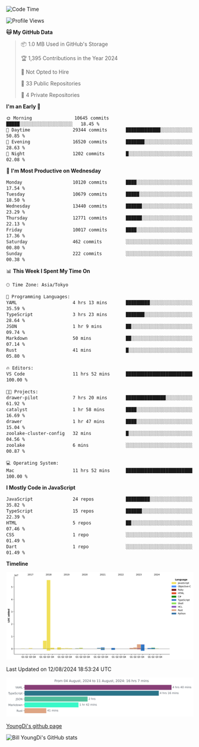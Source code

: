 <!--START_SECTION:waka-->
![Code Time](http://img.shields.io/badge/Code%20Time-845%20hrs%207%20mins-blue)

![Profile Views](http://img.shields.io/badge/Profile%20Views-0-blue)

**🐱 My GitHub Data** 

> 📦 1.0 MB Used in GitHub's Storage 
 > 
> 🏆 1,395 Contributions in the Year 2024
 > 
> 🚫 Not Opted to Hire
 > 
> 📜 33 Public Repositories 
 > 
> 🔑 4 Private Repositories 
 > 
**I'm an Early 🐤** 

```text
🌞 Morning                10645 commits       █████░░░░░░░░░░░░░░░░░░░░   18.45 % 
🌆 Daytime                29344 commits       █████████████░░░░░░░░░░░░   50.85 % 
🌃 Evening                16520 commits       ███████░░░░░░░░░░░░░░░░░░   28.63 % 
🌙 Night                  1202 commits        █░░░░░░░░░░░░░░░░░░░░░░░░   02.08 % 
```
📅 **I'm Most Productive on Wednesday** 

```text
Monday                   10120 commits       ████░░░░░░░░░░░░░░░░░░░░░   17.54 % 
Tuesday                  10679 commits       █████░░░░░░░░░░░░░░░░░░░░   18.50 % 
Wednesday                13440 commits       ██████░░░░░░░░░░░░░░░░░░░   23.29 % 
Thursday                 12771 commits       ██████░░░░░░░░░░░░░░░░░░░   22.13 % 
Friday                   10017 commits       ████░░░░░░░░░░░░░░░░░░░░░   17.36 % 
Saturday                 462 commits         ░░░░░░░░░░░░░░░░░░░░░░░░░   00.80 % 
Sunday                   222 commits         ░░░░░░░░░░░░░░░░░░░░░░░░░   00.38 % 
```


📊 **This Week I Spent My Time On** 

```text
🕑︎ Time Zone: Asia/Tokyo

💬 Programming Languages: 
YAML                     4 hrs 13 mins       █████████░░░░░░░░░░░░░░░░   35.59 % 
TypeScript               3 hrs 23 mins       ███████░░░░░░░░░░░░░░░░░░   28.64 % 
JSON                     1 hr 9 mins         ██░░░░░░░░░░░░░░░░░░░░░░░   09.74 % 
Markdown                 50 mins             ██░░░░░░░░░░░░░░░░░░░░░░░   07.14 % 
Rust                     41 mins             █░░░░░░░░░░░░░░░░░░░░░░░░   05.80 % 

🔥 Editors: 
VS Code                  11 hrs 52 mins      █████████████████████████   100.00 % 

🐱‍💻 Projects: 
drawer-pilot             7 hrs 20 mins       ███████████████░░░░░░░░░░   61.92 % 
catalyst                 1 hr 58 mins        ████░░░░░░░░░░░░░░░░░░░░░   16.69 % 
drawer                   1 hr 47 mins        ████░░░░░░░░░░░░░░░░░░░░░   15.04 % 
zoolake-cluster-config   32 mins             █░░░░░░░░░░░░░░░░░░░░░░░░   04.56 % 
zoolake                  6 mins              ░░░░░░░░░░░░░░░░░░░░░░░░░   00.87 % 

💻 Operating System: 
Mac                      11 hrs 52 mins      █████████████████████████   100.00 % 
```

**I Mostly Code in JavaScript** 

```text
JavaScript               24 repos            █████████░░░░░░░░░░░░░░░░   35.82 % 
TypeScript               15 repos            ██████░░░░░░░░░░░░░░░░░░░   22.39 % 
HTML                     5 repos             ██░░░░░░░░░░░░░░░░░░░░░░░   07.46 % 
CSS                      1 repo              ░░░░░░░░░░░░░░░░░░░░░░░░░   01.49 % 
Dart                     1 repo              ░░░░░░░░░░░░░░░░░░░░░░░░░   01.49 % 
```



**Timeline**

![Lines of Code chart](https://raw.githubusercontent.com/Youngdi/Youngdi/master/assets/bar_graph.png)


 Last Updated on 12/08/2024 18:53:24 UTC
<!--END_SECTION:waka-->

![wakatime](./images/stat.svg)

[YoungDi's github page](https://youngdi.github.io)

![Bill YoungDi's GitHub stats](https://github-readme-stats.vercel.app/api?username=youngdi&count_private=true&show_icons=true)

